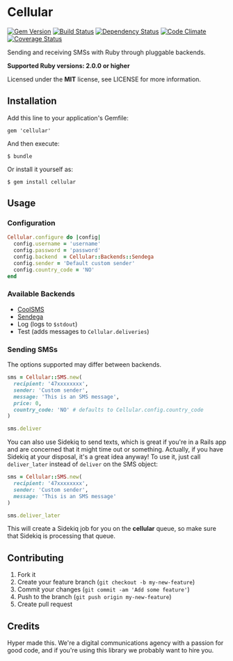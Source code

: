 # Cellular

[![Gem Version](https://img.shields.io/gem/v/cellular.svg?style=flat)](https://rubygems.org/gems/cellular)
[![Build Status](https://img.shields.io/travis/hyperoslo/cellular.svg?style=flat)](https://travis-ci.org/hyperoslo/cellular)
[![Dependency Status](https://img.shields.io/gemnasium/hyperoslo/cellular.svg?style=flat)](https://gemnasium.com/hyperoslo/cellular)
[![Code Climate](https://img.shields.io/codeclimate/github/hyperoslo/cellular.svg?style=flat)](https://codeclimate.com/github/hyperoslo/cellular)
[![Coverage Status](https://img.shields.io/coveralls/hyperoslo/cellular.svg?style=flat)](https://coveralls.io/r/hyperoslo/cellular)

Sending and receiving SMSs with Ruby through pluggable backends.

**Supported Ruby versions: 2.0.0 or higher**

Licensed under the **MIT** license, see LICENSE for more information.


## Installation

Add this line to your application's Gemfile:

    gem 'cellular'

And then execute:

    $ bundle

Or install it yourself as:

    $ gem install cellular


## Usage

### Configuration

```ruby
Cellular.configure do |config|
  config.username = 'username'
  config.password = 'password'
  config.backend  = Cellular::Backends::Sendega
  config.sender = 'Default custom sender'
  config.country_code = 'NO'
end
```


### Available Backends

* [CoolSMS](http://coolsms.com/)
* [Sendega](http://sendega.com/)
* Log (logs to `$stdout`)
* Test (adds messages to `Cellular.deliveries`)


### Sending SMSs

The options supported may differ between backends.

```ruby
sms = Cellular::SMS.new(
  recipient: '47xxxxxxxx',
  sender: 'Custom sender',
  message: 'This is an SMS message',
  price: 0,
  country_code: 'NO' # defaults to Cellular.config.country_code
)

sms.deliver
```

You can also use Sidekiq to send texts, which is great if you're in a Rails app
and are concerned that it might time out or something. Actually, if you have
Sidekiq at your disposal, it's a great idea anyway! To use it, just call
`deliver_later` instead of `deliver` on the SMS object:

```ruby
sms = Cellular::SMS.new(
  recipient: '47xxxxxxxx',
  sender: 'Custom sender',
  message: 'This is an SMS message'
)

sms.deliver_later
```

This will create a Sidekiq job for you on the **cellular** queue, so make sure
that Sidekiq is processing that queue.

[sidekiq]: http://sidekiq.org


## Contributing

1. Fork it
2. Create your feature branch (`git checkout -b my-new-feature`)
3. Commit your changes (`git commit -am 'Add some feature'`)
4. Push to the branch (`git push origin my-new-feature`)
5. Create pull request


## Credits

Hyper made this. We're a digital communications agency with a passion for good code,
and if you're using this library we probably want to hire you.
